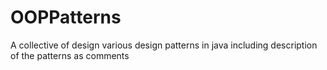 # OOPPatterns
A collective of design various design patterns in java including description of the patterns as comments
